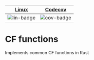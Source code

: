 | [Linux][lin-link] |  [Codecov][cov-link]  |
| :---------------: | :-------------------: |
| ![lin-badge]      | ![cov-badge]          |

[lin-badge]: https://travis-ci.org/phillyfan1138/cf_functions_rust.svg?branch=master "Travis build status"
[lin-link]:  https://travis-ci.org/phillyfan1138/cf_functions_rust "Travis build status"
[cov-badge]: https://codecov.io/gh/phillyfan1138/cf_functions_rust/branch/master/graph/badge.svg
[cov-link]:  https://codecov.io/gh/phillyfan1138/cf_functions_rust

# CF functions

Implements common CF functions in Rust